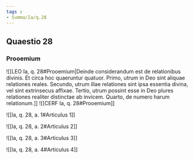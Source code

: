 ```yaml
---
tags : 
- Summa/Ia/q.28
---
```


## Quaestio 28

### Prooemium

![[LEO Ia, q. 28#Prooemium|Deinde considerandum est de relationibus divinis. Et circa hoc quaeruntur quatuor. Primo, utrum in Deo sint aliquae relationes reales. Secundo, utrum illae relationes sint ipsa essentia divina, vel sint extrinsecus affixae. Tertio, utrum possint esse in Deo plures relationes realiter distinctae ab invicem. Quarto, de numero harum relationum.]]
![[CERF Ia, q. 28#Prooemium]]

![[Ia, q. 28, a. 1#Articulus 1]]

![[Ia, q. 28, a. 2#Articulus 2]]

![[Ia, q. 28, a. 3#Articulus 3]]

![[Ia, q. 28, a. 4#Articulus 4]]

